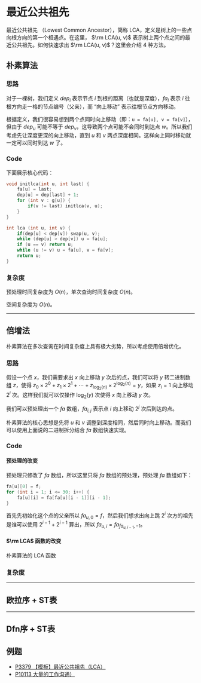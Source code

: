 # 最近公共祖先

最近公共祖先 （Lowest Common Ancestor），简称 LCA，定义是树上的一些点向根方向的第一个相遇点。在这里， $\rm LCA(u, v)$ 表示树上两个点之间的最近公共祖先。如何快速求出 $\rm LCA(u, v)$？这里会介绍 $4$ 种方法。

## 朴素算法
### 思路
对于一棵树，我们定义 $dep_i$ 表示节点 $i$ 到根的距离（也就是深度），$fa_i$ 表示 $i$ 往根方向走一格的节点编号（父亲），而 “向上移动” 表示往根节点方向移动。

根据定义，我们很容易想到两个点同时向上移动（即：`u = fa[u], v = fa[v]`），但由于 $dep_u$ 可能不等于 $dep_v$，这导致两个点可能不会同时到达点 $w$。所以我们考虑先让深度更深的向上移动，直到 $u$ 和 $v$ 两点深度相同。这样向上同时移动就一定可以同时到达 $w$ 了。

### Code
下面展示核心代码：
```cpp
void initlca(int u, int last) {
    fa[u] = last;
    dep[u] = dep[last] + 1;
    for (int v : g[u]) {
        if(v != last) initlca(v, u);
    }
}

int lca (int u, int v) {
    if(dep[u] < dep[v]) swap(u, v);
	while (dep[u] > dep[v]) u = fa[u];
	if (u == v) return u;
	while (u != v) u = fa[u], v = fa[v];
	return u;
}
```
### 复杂度
预处理时间复杂度为 $O(n)$，单次查询时间复杂度 $O(n)$。

空间复杂度为 $O(n)$。

---

## 倍增法
朴素算法在多次查询在时间复杂度上具有极大劣势，所以考虑使用倍增优化。

### 思路
假设一个点 $x$，我们需要求出 $x$ 向上移动 $y$ 次后的点，我们可以将 $y$ 转二进制数组 $z$，使得 $z_0 \times 2^0 + z_1 \times 2^1 + \cdots + z_{\log_2(n)} \times 2^{\log_2(n)} = y$，如果 $z_i = 1$ 向上移动 $2^i$ 次。这样我们就可以仅操作 $\log_2(y)$ 次使得 $x$ 向上移动 $y$ 次。

我们可以预处理出一个 $fa$ 数组，$fa_{i, j}$ 表示点 $i$ 向上移动 $2^j$ 次后到达的点。

朴素算法的核心思想是先将 $u$ 和 $v$ 调整到深度相同，然后同时向上移动。而我们可以使用上面说的二进制拆分结合 $fa$ 数组快速实现。

### Code
#### 预处理的改变
预处理只修改了 $fa$ 数组，所以这里只将 $fa$ 数组的预处理，预处理 $fa$ 数组如下：
```cpp
fa[u][0] = f;
for (int i = 1; i <= 30; i++) {
    fa[u][i] = fa[fa[u][i - 1]][i - 1];
}
```
首先先初始化这个点的父亲所以 $fa_{u, 0} = f$，然后我们想求出向上跳 $2^i$ 次方的祖先是谁可以使用 $2^{i - 1} + 2^{i - 1}$ 算出，所以 $fa_{u, i} = fa_{fa_{u, i - 1}, - 1}$。

#### $\rm LCA$ 函数的改变
朴素算法的 LCA 函数

### 复杂度

---

## 欧拉序 + ST表

---

## Dfn序 + ST表
## 例题

- <a href="https://www.luogu.com.cn/problem/P3379" target="_blank">P3379 【模板】最近公共祖先（LCA）</a>
- <a href="https://www.luogu.com.cn/problem/P10113" target="_blank">P10113 大量的工作沟通）</a>